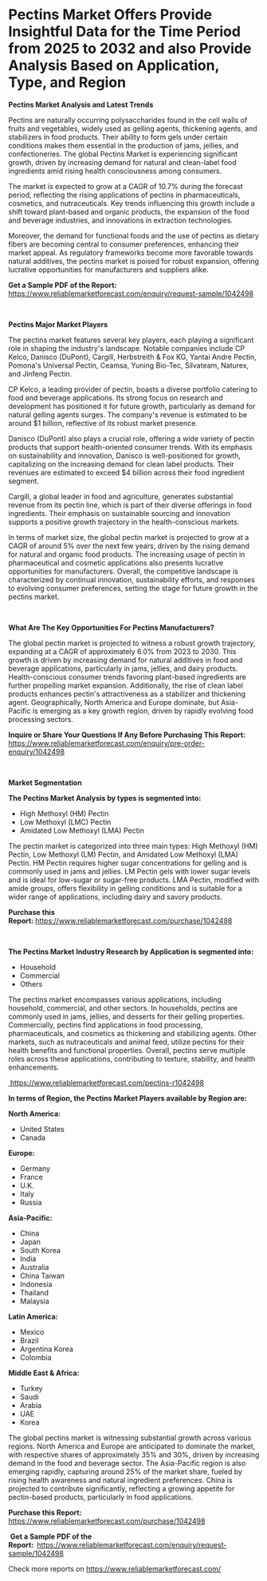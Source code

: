 <p><h1>Pectins Market Offers Provide Insightful Data for the Time Period from 2025 to 2032 and also Provide Analysis Based on Application, Type, and Region</h1></p><p><strong>Pectins Market Analysis and Latest Trends</strong></p>
<p><p>Pectins are naturally occurring polysaccharides found in the cell walls of fruits and vegetables, widely used as gelling agents, thickening agents, and stabilizers in food products. Their ability to form gels under certain conditions makes them essential in the production of jams, jellies, and confectioneries. The global Pectins Market is experiencing significant growth, driven by increasing demand for natural and clean-label food ingredients amid rising health consciousness among consumers. </p><p>The market is expected to grow at a CAGR of 10.7% during the forecast period, reflecting the rising applications of pectins in pharmaceuticals, cosmetics, and nutraceuticals. Key trends influencing this growth include a shift toward plant-based and organic products, the expansion of the food and beverage industries, and innovations in extraction technologies. </p><p>Moreover, the demand for functional foods and the use of pectins as dietary fibers are becoming central to consumer preferences, enhancing their market appeal. As regulatory frameworks become more favorable towards natural additives, the pectins market is poised for robust expansion, offering lucrative opportunities for manufacturers and suppliers alike.</p></p>
<p><strong>Get a Sample PDF of the Report:&nbsp;</strong> <a href="https://www.reliablemarketforecast.com/enquiry/request-sample/1042498?utm_campaign=1833&utm_medium=2&utm_source=Github&utm_content=ia&utm_term=14022025&utm_id=pectins">https://www.reliablemarketforecast.com/enquiry/request-sample/1042498</a></p>
<p>&nbsp;</p>
<p><strong>Pectins Major Market Players</strong></p>
<p><p>The pectins market features several key players, each playing a significant role in shaping the industry's landscape. Notable companies include CP Kelco, Danisco (DuPont), Cargill, Herbstreith & Fox KG, Yantai Andre Pectin, Pomona's Universal Pectin, Ceamsa, Yuning Bio-Tec, Silvateam, Naturex, and Jinfeng Pectin.</p><p>CP Kelco, a leading provider of pectin, boasts a diverse portfolio catering to food and beverage applications. Its strong focus on research and development has positioned it for future growth, particularly as demand for natural gelling agents surges. The company's revenue is estimated to be around $1 billion, reflective of its robust market presence.</p><p>Danisco (DuPont) also plays a crucial role, offering a wide variety of pectin products that support health-oriented consumer trends. With its emphasis on sustainability and innovation, Danisco is well-positioned for growth, capitalizing on the increasing demand for clean label products. Their revenues are estimated to exceed $4 billion across their food ingredient segment.</p><p>Cargill, a global leader in food and agriculture, generates substantial revenue from its pectin line, which is part of their diverse offerings in food ingredients. Their emphasis on sustainable sourcing and innovation supports a positive growth trajectory in the health-conscious markets.</p><p>In terms of market size, the global pectin market is projected to grow at a CAGR of around 5% over the next few years, driven by the rising demand for natural and organic food products. The increasing usage of pectin in pharmaceutical and cosmetic applications also presents lucrative opportunities for manufacturers. Overall, the competitive landscape is characterized by continual innovation, sustainability efforts, and responses to evolving consumer preferences, setting the stage for future growth in the pectins market.</p></p>
<p>&nbsp;</p>
<p><strong>What Are The Key Opportunities For Pectins Manufacturers?</strong></p>
<p><p>The global pectin market is projected to witness a robust growth trajectory, expanding at a CAGR of approximately 6.0% from 2023 to 2030. This growth is driven by increasing demand for natural additives in food and beverage applications, particularly in jams, jellies, and dairy products. Health-conscious consumer trends favoring plant-based ingredients are further propelling market expansion. Additionally, the rise of clean label products enhances pectin's attractiveness as a stabilizer and thickening agent. Geographically, North America and Europe dominate, but Asia-Pacific is emerging as a key growth region, driven by rapidly evolving food processing sectors.</p></p>
<p><strong>Inquire or Share Your Questions If Any Before Purchasing This Report:</strong> <a href="https://www.reliablemarketforecast.com/enquiry/pre-order-enquiry/1042498?utm_campaign=1833&utm_medium=2&utm_source=Github&utm_content=ia&utm_term=14022025&utm_id=pectins">https://www.reliablemarketforecast.com/enquiry/pre-order-enquiry/1042498</a></p>
<p>&nbsp;</p>
<p><strong>Market Segmentation</strong></p>
<p><strong>The Pectins Market Analysis by types is segmented into:</strong></p>
<p><ul><li>High Methoxyl (HM) Pectin</li><li>Low Methoxyl (LMC) Pectin</li><li>Amidated Low Methoxyl (LMA) Pectin</li></ul></p>
<p><p>The pectin market is categorized into three main types: High Methoxyl (HM) Pectin, Low Methoxyl (LM) Pectin, and Amidated Low Methoxyl (LMA) Pectin. HM Pectin requires higher sugar concentrations for gelling and is commonly used in jams and jellies. LM Pectin gels with lower sugar levels and is ideal for low-sugar or sugar-free products. LMA Pectin, modified with amide groups, offers flexibility in gelling conditions and is suitable for a wider range of applications, including dairy and savory products.</p></p>
<p><strong>Purchase this Report:&nbsp;</strong><a href="https://www.reliablemarketforecast.com/purchase/1042498?utm_campaign=1833&utm_medium=2&utm_source=Github&utm_content=ia&utm_term=14022025&utm_id=pectins">https://www.reliablemarketforecast.com/purchase/1042498</a></p>
<p>&nbsp;</p>
<p><strong>The Pectins Market Industry Research by Application is segmented into:</strong></p>
<p><ul><li>Household</li><li>Commercial</li><li>Others</li></ul></p>
<p><p>The pectins market encompasses various applications, including household, commercial, and other sectors. In households, pectins are commonly used in jams, jellies, and desserts for their gelling properties. Commercially, pectins find applications in food processing, pharmaceuticals, and cosmetics as thickening and stabilizing agents. Other markets, such as nutraceuticals and animal feed, utilize pectins for their health benefits and functional properties. Overall, pectins serve multiple roles across these applications, contributing to texture, stability, and health enhancements.</p></p>
<p><a href="https://www.reliablemarketforecast.com/pectins-r1042498?utm_campaign=1833&utm_medium=2&utm_source=Github&utm_content=ia&utm_term=14022025&utm_id=pectins">&nbsp;https://www.reliablemarketforecast.com/pectins-r1042498</a></p>
<p><strong>In terms of Region, the Pectins Market Players available by Region are:</strong></p>
<p>
    <p> <strong> North America: </strong>
        <ul>
            <li>United States</li>
            <li>Canada</li>
        </ul>
        </p> 
    <p> <strong> Europe: </strong>
        <ul>
            <li>Germany</li>
            <li>France</li>
            <li>U.K.</li>
            <li>Italy</li>
            <li>Russia</li>
        </ul>
        </p> 
    <p> <strong> Asia-Pacific: </strong>
        <ul>
            <li>China</li>
            <li>Japan</li>
            <li>South Korea</li>
            <li>India</li>
            <li>Australia</li>
            <li>China Taiwan</li>
            <li>Indonesia</li>
            <li>Thailand</li>
            <li>Malaysia</li>
        </ul>
        </p> 
    <p> <strong> Latin America: </strong>
        <ul>
            <li>Mexico</li>
            <li>Brazil</li>
            <li>Argentina Korea</li>
            <li>Colombia</li>
        </ul>
        </p> 
    <p> <strong> Middle East & Africa: </strong>
        <ul>
            <li>Turkey</li>
            <li>Saudi</li>
            <li>Arabia</li>
            <li>UAE</li>
            <li>Korea</li>
        </ul>
    </p>
    </p>
<p><p>The global pectins market is witnessing substantial growth across various regions. North America and Europe are anticipated to dominate the market, with respective shares of approximately 35% and 30%, driven by increasing demand in the food and beverage sector. The Asia-Pacific region is also emerging rapidly, capturing around 25% of the market share, fueled by rising health awareness and natural ingredient preferences. China is projected to contribute significantly, reflecting a growing appetite for pectin-based products, particularly in food applications.</p></p>
<p><strong>Purchase this Report: </strong><a href="https://www.reliablemarketforecast.com/purchase/1042498?utm_campaign=1833&utm_medium=2&utm_source=Github&utm_content=ia&utm_term=14022025&utm_id=pectins">https://www.reliablemarketforecast.com/purchase/1042498</a></p>
<p>&nbsp;<strong>Get a Sample PDF of the Report:&nbsp;&nbsp;</strong><a href="https://www.reliablemarketforecast.com/enquiry/request-sample/1042498?utm_campaign=1833&utm_medium=2&utm_source=Github&utm_content=ia&utm_term=14022025&utm_id=pectins">https://www.reliablemarketforecast.com/enquiry/request-sample/1042498</a></p>
<p><strong></strong></p>
<p>Check more reports on <a href="https://www.reliablemarketforecast.com/?utm_campaign=1833&utm_medium=2&utm_source=Github&utm_content=ia&utm_term=14022025&utm_id=pectins">https://www.reliablemarketforecast.com/</a></p>